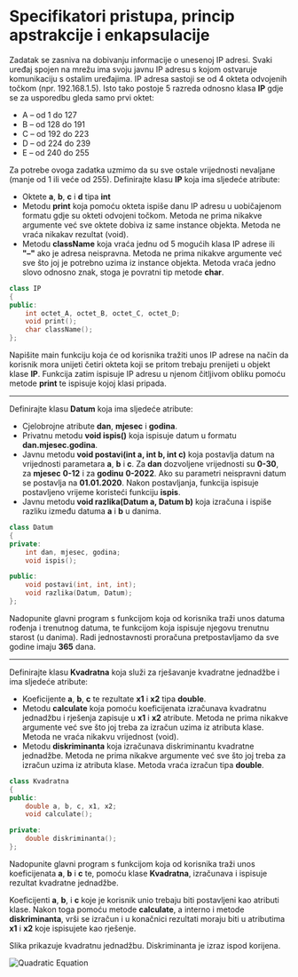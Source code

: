 # Specifikatori pristupa, princip apstrakcije i enkapsulacije
Zadatak se zasniva na dobivanju informacije o unesenoj IP adresi. Svaki uređaj spojen na mrežu ima svoju javnu IP adresu s kojom ostvaruje komunikaciju s ostalim uređajima. IP adresa sastoji se od 4 okteta odvojenih točkom (npr. 192.168.1.5). Isto tako postoje 5 razreda odnosno klasa **IP** gdje se za usporedbu gleda samo prvi oktet:
- A – od 1 do 127
- B – od 128 do 191
- C – od 192 do 223
- D – od 224 do 239
- E – od 240 do 255

Za potrebe ovoga zadatka uzmimo da su sve ostale vrijednosti nevaljane (manje od 1 ili veće od 255).
Definirajte klasu **IP** koja ima sljedeće atribute:
- Oktete **a**, **b**, **c** i **d** tipa **int**
- Metodu **print** koja pomoću okteta ispiše danu IP adresu u uobičajenom formatu gdje su okteti odvojeni točkom. Metoda ne prima nikakve argumente već sve oktete dobiva iz same instance objekta. Metoda ne vraća nikakav rezultat (void).
- Metodu **className** koja vraća jednu od 5 mogućih klasa IP adrese ili **"–"** ako je adresa neispravna. Metoda ne prima nikakve argumente već sve što joj je potrebno uzima iz instance objekta. Metoda vraća jedno slovo odnosno znak, stoga je povratni tip metode **char**.
```c++
class IP
{
public:
    int octet_A, octet_B, octet_C, octet_D;
    void print();
    char className();
};
```
Napišite  main funkciju  koja će od korisnika tražiti unos IP adrese na način da korisnik mora unijeti četiri okteta koji se pritom trebaju prenijeti u objekt klase **IP**. Funkcija zatim ispisuje IP adresu u njenom čitljivom obliku pomoću metode **print** te ispisuje kojoj klasi pripada.

---

Definirajte klasu **Datum** koja ima sljedeće atribute:
- Cjelobrojne atribute **dan**, **mjesec** i **godina**.
- Privatnu metodu **void ispis()** koja ispisuje datum u formatu **dan.mjesec.godina**.
- Javnu metodu **void postavi(int a, int b, int c)** koja postavlja datum na vrijednosti parametara **a**, **b** i **c**. Za **dan** dozvoljene vrijednosti su **0-30**, za **mjesec** **0-12** i za **godinu** **0-2022**. Ako su parametri neispravni datum se postavlja na **01.01.2020**. Nakon postavljanja, funkcija ispisuje postavljeno vrijeme koristeći funkciju **ispis**.
- Javnu metodu **void razlika(Datum a, Datum b)** koja izračuna i ispiše razliku između datuma **a** i **b** u danima.
```c++
class Datum
{
private:
    int dan, mjesec, godina;
    void ispis();

public:
    void postavi(int, int, int);
    void razlika(Datum, Datum);
};
```
Nadopunite glavni program s funkcijom koja od korisnika traži unos datuma rođenja i trenutnog datuma, te funkcijom koja ispisuje njegovu trenutnu starost (u danima). Radi jednostavnosti proračuna pretpostavljamo da sve godine imaju **365** dana.

---

Definirajte klasu **Kvadratna** koja služi za rješavanje kvadratne jednadžbe i ima sljedeće atribute:
- Koeficijente **a**, **b**, **c** te rezultate **x1** i **x2** tipa **double**.
- Metodu **calculate** koja pomoću koeficijenata izračunava kvadratnu jednadžbu i rješenja zapisuje u **x1** i **x2** atribute. Metoda ne prima nikakve argumente već sve što joj treba za izračun uzima iz atributa klase. Metoda ne vraća nikakvu vrijednost (void).
- Metodu **diskriminanta** koja izračunava diskriminantu kvadratne jednadžbe. Metoda ne prima nikakve argumente već sve što joj treba za izračun uzima iz atributa klase. Metoda vraća izračun tipa **double**.
```c++
class Kvadratna
{
public:
    double a, b, c, x1, x2;
    void calculate();

private:
    double diskriminanta();
};
```
Nadopunite glavni program s funkcijom koja od korisnika traži unos koeficijenata **a**, **b** i **c** te, pomoću klase **Kvadratna**, izračunava i ispisuje rezultat kvadratne jednadžbe.

Koeficijenti **a**, **b**, i **c** koje je korisnik unio trebaju biti postavljeni kao atributi klase. Nakon toga pomoću metode **calculate**, a interno i metode **diskriminanta**, vrši se izračun i u konačnici rezultati moraju biti u atributima **x1** i **x2** koje ispisujete kao rješenje.

Slika prikazuje kvadratnu jednadžbu. Diskriminanta je izraz ispod korijena.

![Quadratic Equation](https://encrypted-tbn0.gstatic.com/images?q=tbn:ANd9GcQV6KVC0dLauFCA6UqLlYevNv8F1EeiRX8gyA&usqp=CAU "Quadratic Equation")